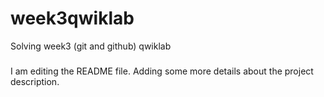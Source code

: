 # week3qwiklab
Solving week3 (git and github) qwiklab


#####
I am editing the README file. Adding some more details about the project description.
